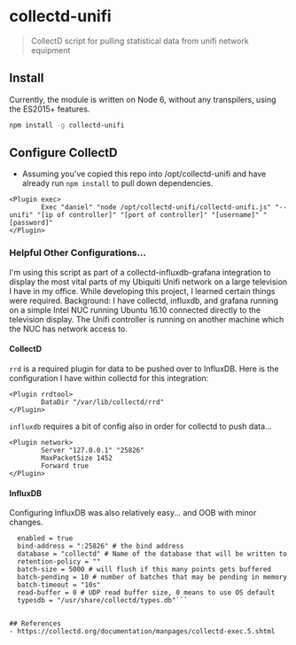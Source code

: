 # collectd-unifi
> CollectD script for pulling statistical data from unifi network equipment

## Install

Currently, the module is written on Node 6, without any transpilers, using the
ES2015+ features.

``` sh
npm install -g collectd-unifi
```

## Configure CollectD
- Assuming you've copied this repo into /opt/collectd-unifi and have already run `npm install` to pull down dependencies.
```LoadPlugin exec
<Plugin exec>
        Exec "daniel" "node /opt/collectd-unifi/collectd-unifi.js" "--unifi" "[ip of controller]" "[port of controller]" "[username]" "[password]"
</Plugin>
```

### Helpful Other Configurations...
I'm using this script as part of a collectd-influxdb-grafana integration to display the most vital parts of my Ubiquiti Unifi network
on a large television I have in my office.  While developing this project, I learned certain things were required.
Background:  I have collectd, influxdb, and grafana running on a simple Intel NUC running Ubuntu 16.10 connected directly to the
television display.  The Unifi controller is running on another machine which the NUC has network access to.

#### CollectD
`rrd` is a required plugin for data to be pushed over to InfluxDB.  Here is the configuration I have within collectd for this integration:
```LoadPlugin rrdtool
<Plugin rrdtool>
        DataDir "/var/lib/collectd/rrd"
</Plugin>
```

`influxdb` requires a bit of config also in order for collectd to push data...
```LoadPlugin network
<Plugin network>
        Server "127.0.0.1" "25826"
        MaxPacketSize 1452
        Forward true
</Plugin>
```

#### InfluxDB
Configuring InfluxDB was also relatively easy... and OOB with minor changes.
```[[collectd]]
  enabled = true
  bind-address = ":25826" # the bind address
  database = "collectd" # Name of the database that will be written to
  retention-policy = ""
  batch-size = 5000 # will flush if this many points gets buffered
  batch-pending = 10 # number of batches that may be pending in memory
  batch-timeout = "10s"
  read-buffer = 0 # UDP read buffer size, 0 means to use OS default
  typesdb = "/usr/share/collectd/types.db"```


## References
- https://collectd.org/documentation/manpages/collectd-exec.5.shtml
